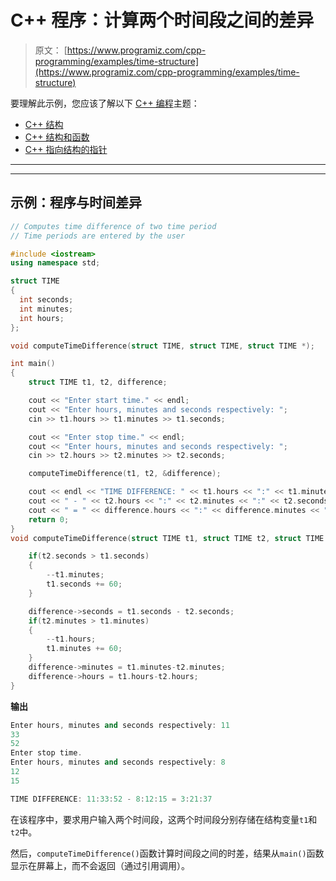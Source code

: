 # C++ 程序：计算两个时间段之间的差异

> 原文： [https://www.programiz.com/cpp-programming/examples/time-structure](https://www.programiz.com/cpp-programming/examples/time-structure)

要理解此示例，您应该了解以下 [C++ 编程](/cpp-programming "C++ tutorial")主题：

*   [C++ 结构](/cpp-programming/structure)
*   [C++ 结构和函数](/cpp-programming/structure-function)
*   [C++ 指向结构的指针](/cpp-programming/structure-pointer)

* * *

* * *

## 示例：程序与时间差异

```cpp
// Computes time difference of two time period
// Time periods are entered by the user

#include <iostream>
using namespace std;

struct TIME
{
  int seconds;
  int minutes;
  int hours;
};

void computeTimeDifference(struct TIME, struct TIME, struct TIME *);

int main()
{
    struct TIME t1, t2, difference;

    cout << "Enter start time." << endl;
    cout << "Enter hours, minutes and seconds respectively: ";
    cin >> t1.hours >> t1.minutes >> t1.seconds;

    cout << "Enter stop time." << endl;
    cout << "Enter hours, minutes and seconds respectively: ";
    cin >> t2.hours >> t2.minutes >> t2.seconds;

    computeTimeDifference(t1, t2, &difference);

    cout << endl << "TIME DIFFERENCE: " << t1.hours << ":" << t1.minutes << ":" << t1.seconds;
    cout << " - " << t2.hours << ":" << t2.minutes << ":" << t2.seconds;
    cout << " = " << difference.hours << ":" << difference.minutes << ":" << difference.seconds;
    return 0;
}
void computeTimeDifference(struct TIME t1, struct TIME t2, struct TIME *difference){

    if(t2.seconds > t1.seconds)
    {
        --t1.minutes;
        t1.seconds += 60;
    }

    difference->seconds = t1.seconds - t2.seconds;
    if(t2.minutes > t1.minutes)
    {
        --t1.hours;
        t1.minutes += 60;
    }
    difference->minutes = t1.minutes-t2.minutes;
    difference->hours = t1.hours-t2.hours;
} 
```

**输出**

```cpp
Enter hours, minutes and seconds respectively: 11
33
52
Enter stop time.
Enter hours, minutes and seconds respectively: 8
12
15

TIME DIFFERENCE: 11:33:52 - 8:12:15 = 3:21:37 
```

在该程序中，要求用户输入两个时间段，这两个时间段分别存储在结构变量`t1`和`t2`中。

然后，`computeTimeDifference()`函数计算时间段之间的时差，结果从`main()`函数显示在屏幕上，而不会返回（通过引用调用）。